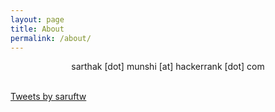 ```yaml
---
layout: page
title: About
permalink: /about/
---
```


<p align="center">
	sarthak  [dot]  munshi  [at]  hackerrank  [dot]  com
	<br />
	<br />
</p>

<p align="center">
	<div style="width: 50%;">
		<a class="twitter-timeline" href="https://twitter.com/saruftw?ref_src=twsrc%5Etfw">Tweets by saruftw</a> <script async src="https://platform.twitter.com/widgets.js" charset="utf-8"></script>
	</div>
</p>


